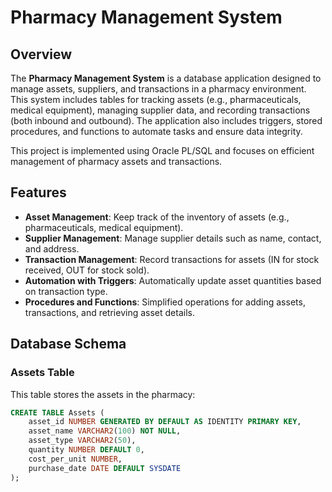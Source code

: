 # Pharmacy Management System

## Overview

The **Pharmacy Management System** is a database application designed to manage assets, suppliers, and transactions in a pharmacy environment. This system includes tables for tracking assets (e.g., pharmaceuticals, medical equipment), managing supplier data, and recording transactions (both inbound and outbound). The application also includes triggers, stored procedures, and functions to automate tasks and ensure data integrity.

This project is implemented using Oracle PL/SQL and focuses on efficient management of pharmacy assets and transactions.

## Features

- **Asset Management**: Keep track of the inventory of assets (e.g., pharmaceuticals, medical equipment).
- **Supplier Management**: Manage supplier details such as name, contact, and address.
- **Transaction Management**: Record transactions for assets (IN for stock received, OUT for stock sold).
- **Automation with Triggers**: Automatically update asset quantities based on transaction type.
- **Procedures and Functions**: Simplified operations for adding assets, transactions, and retrieving asset details.

## Database Schema

### **Assets Table**

This table stores the assets in the pharmacy:

```sql
CREATE TABLE Assets (
    asset_id NUMBER GENERATED BY DEFAULT AS IDENTITY PRIMARY KEY,
    asset_name VARCHAR2(100) NOT NULL,
    asset_type VARCHAR2(50),
    quantity NUMBER DEFAULT 0,
    cost_per_unit NUMBER,
    purchase_date DATE DEFAULT SYSDATE
);
